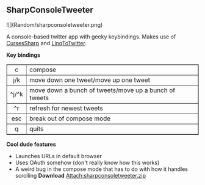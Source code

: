 

## SharpConsoleTweeter

<div class="img">![](Random/sharpconsoletweeter.png)</div>

A console-based twitter app with geeky keybindings. Makes use of [CursesSharp](http://sourceforge.net/projects/curses-sharp/) and [LinqToTwitter](http://linqtotwitter.codeplex.com/).

**Key bindings**

<table border="1"><tr><td align="center">c</td><td align="left">compose</td></tr>
<tr><td align="center">j/k</td><td align="left">move down one tweet/move up one tweet</td></tr>
<tr><td align="center">^j/^k</td><td align="left">move down a bunch of tweets/move up a bunch of tweets</td></tr>
<tr><td align="center">^r</td><td align="left">refresh for newest tweets</td></tr>
<tr><td align="center">esc</td><td align="left">break out of compose mode</td></tr>
<tr><td align="center">q</td><td align="left">quits</td></tr>
</table>

**Cool dude features**
* Launches URLs in default browser
* Uses OAuth somehow (don't really know how this works)
* A weird bug in the compose mode that has to do with how it handles scrolling
**Download**
[Attach:sharpconsoletweeter.zip](Random/sharpconsoletweeter.zip)
